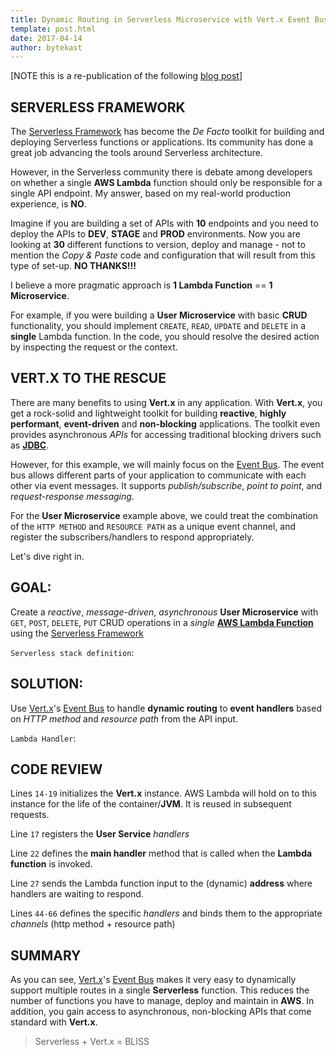 ```yaml
---
title: Dynamic Routing in Serverless Microservice with Vert.x Event Bus
template: post.html
date: 2017-04-14
author: bytekast
---
```


[NOTE this is a re-publication of the following [blog post](https://www.rowellbelen.com/dynamic-routing-in-serverless-microservice-with-vert-x-event-bus/)]


## SERVERLESS FRAMEWORK

The [Serverless Framework](https://serverless.com) has become the *De Facto* toolkit for building and deploying Serverless functions or applications. Its community has done a great job advancing the tools around Serverless architecture.

However, in the Serverless community there is debate among developers on whether a single **AWS Lambda** function should only be responsible for a single API endpoint. My answer, based on my real-world production experience, is **NO**. 

Imagine if you are building a set of APIs with **10** endpoints and you need to deploy the APIs to **DEV**, **STAGE** and **PROD** environments. Now you are looking at **30** different functions to version, deploy and manage - not to mention the *Copy & Paste* code and configuration that will result from this type of set-up. **NO THANKS!!!** 

I believe a more pragmatic approach is **1 Lambda Function** == **1 Microservice**.

For example, if you were building a **User Microservice** with basic **CRUD** functionality, you should implement `CREATE`, `READ`, `UPDATE` and `DELETE` in a **single** Lambda function. In the code, you should resolve the desired action by inspecting the request or the context.

## VERT.X TO THE RESCUE

There are many benefits to using **Vert.x** in any application. With **Vert.x**, you get a rock-solid and lightweight toolkit for building **reactive**, **highly performant**, **event-driven** and **non-blocking** applications. The toolkit even provides asynchronous *APIs* for accessing traditional blocking drivers such as **[JDBC](http://vertx.io/docs/vertx-jdbc-client/groovy/)**.

However, for this example, we will mainly focus on the [Event Bus](http://vertx.io/docs/vertx-core/groovy/#event_bus). The event bus allows different parts of your application to communicate with each other via event messages. It supports *publish/subscribe*, *point to point*, and *request-response messaging*.

For the **User Microservice** example above, we could treat the combination of the `HTTP METHOD` and `RESOURCE PATH` as a unique event channel, and register the subscribers/handlers to respond appropriately.

Let's dive right in.

## GOAL:

Create a *reactive*, *message-driven*, *asynchronous* **User Microservice** with `GET`, `POST`, `DELETE`, `PUT` CRUD operations in a *single* **[AWS Lambda Function](aws.amazon.com/lambda)** using the [Serverless Framework](https://serverless.com)

`Serverless stack definition`:
<script src="https://gist.github.com/bytekast/48daa2ca479156c98d2735cca181ef30.js"></script>

## SOLUTION:

Use [Vert.x](http://vertx.io)'s [Event Bus](http://vertx.io/docs/vertx-core/groovy/#event_bus) to handle **dynamic routing** to **event handlers** based on *HTTP method* and *resource path* from the API input.

`Lambda Handler`:
<script src="https://gist.github.com/bytekast/d5a544f8cdcd327a12010100b2ba2d66.js"></script>

## CODE REVIEW

Lines `14-19` initializes the **Vert.x** instance. AWS Lambda will hold on to this instance for the life of the container/**JVM**. It is reused in subsequent requests.

Line `17` registers the **User Service** *handlers*

Line `22` defines the **main handler** method that is called when the **Lambda function** is invoked.

Line `27` sends the Lambda function input to the (dynamic) **address** where handlers are waiting to respond. 

Lines `44-66` defines the specific *handlers* and binds them to the appropriate *channels* (http method + resource path)

## SUMMARY
 
As you can see, [Vert.x](http://vertx.io)'s [Event Bus](http://vertx.io/docs/vertx-core/groovy/#event_bus) makes it very easy to dynamically support multiple routes in a single **Serverless** function. This reduces the number of functions you have to manage, deploy and maintain in **AWS**. In addition, you gain access to asynchronous, non-blocking APIs that come standard with **Vert.x**.

> Serverless + Vert.x = BLISS



